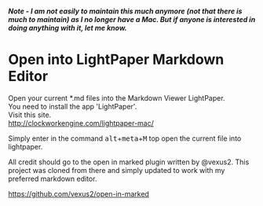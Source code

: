 ##### Note - I am not easily to maintain this much anymore (not that there is much to maintain) as I no longer have a Mac. But if anyone is interested in doing anything with it, let me know.

# Open into LightPaper Markdown Editor

Open your current *.md files into the Markdown Viewer LightPaper.<br>
You need to install the app 'LightPaper'.<br>
Visit this site.<br>
http://clockworkengine.com/lightpaper-mac/

Simply enter in the command <kbd>alt</kbd>+<kbd>meta</kbd>+<kbd>M</kbd> top
open the current
file into
lightpaper.

All credit should go to the open in marked plugin written by @vexus2.
This project was cloned from there and simply updated to work with my preferred
markdown editor.

https://github.com/vexus2/open-in-marked
